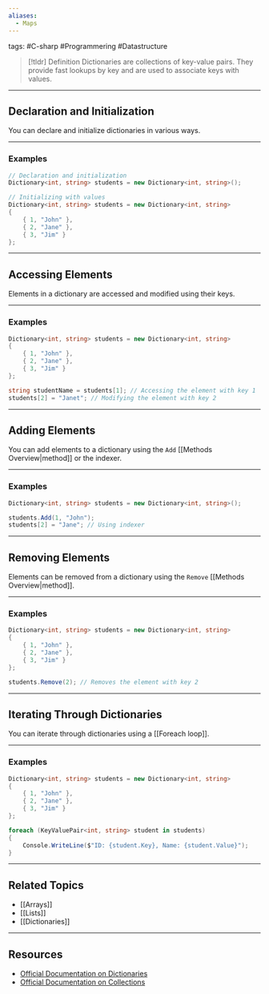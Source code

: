```yaml
---
aliases:
  - Maps
---
```

tags: #C-sharp #Programmering #Datastructure 

> [!tldr] Definition
> Dictionaries are collections of key-value pairs. 
> They provide fast lookups by key and are used to associate keys with values.

---

## Declaration and Initialization
You can declare and initialize dictionaries in various ways.

---

### Examples
```csharp
// Declaration and initialization
Dictionary<int, string> students = new Dictionary<int, string>();

// Initializing with values
Dictionary<int, string> students = new Dictionary<int, string>
{
    { 1, "John" },
    { 2, "Jane" },
    { 3, "Jim" }
};
```

---

## Accessing Elements
Elements in a dictionary are accessed and modified using their keys.

---

### Examples
```csharp
Dictionary<int, string> students = new Dictionary<int, string>
{
    { 1, "John" },
    { 2, "Jane" },
    { 3, "Jim" }
};

string studentName = students[1]; // Accessing the element with key 1
students[2] = "Janet"; // Modifying the element with key 2
```

---

## Adding Elements
You can add elements to a dictionary using the `Add` [[Methods Overview|method]] or the indexer.

---

### Examples
```csharp
Dictionary<int, string> students = new Dictionary<int, string>();

students.Add(1, "John");
students[2] = "Jane"; // Using indexer
```

---

## Removing Elements
Elements can be removed from a dictionary using the `Remove` [[Methods Overview|method]].

---

### Examples
```csharp
Dictionary<int, string> students = new Dictionary<int, string>
{
    { 1, "John" },
    { 2, "Jane" },
    { 3, "Jim" }
};

students.Remove(2); // Removes the element with key 2
```

---

## Iterating Through Dictionaries
You can iterate through dictionaries using a [[Foreach loop]].

---

### Examples
```csharp
Dictionary<int, string> students = new Dictionary<int, string>
{
    { 1, "John" },
    { 2, "Jane" },
    { 3, "Jim" }
};

foreach (KeyValuePair<int, string> student in students)
{
    Console.WriteLine($"ID: {student.Key}, Name: {student.Value}");
}
```

---

## Related Topics
- [[Arrays]]
- [[Lists]]
- [[Dictionaries]]

---

## Resources
- [Official Documentation on Dictionaries](https://docs.microsoft.com/en-us/dotnet/api/system.collections.generic.dictionary-2)
- [Official Documentation on Collections](https://docs.microsoft.com/en-us/dotnet/csharp/programming-guide/concepts/collections)